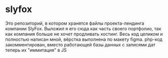 # slyfox
Это репозиторий, в котором хранятся файлы проекта-лендинга компании SlyFox.
Выложил я его сюда как часть своего портфолио, так как компания больше не хочет продливать хостинг. 
Весь код целиком и полностью написан мной, вёрстка выполнена по макету figma. 
php-код закомментирован, вместо работающей базы данных с записями дат теперь их "иммитация" в JS  
